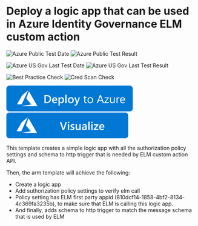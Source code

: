 # Deploy a logic app that can be used in Azure Identity Governance ELM custom action

![Azure Public Test Date](https://azurequickstartsservice.blob.core.windows.net/badges/101-identitygovernance-entitlementmanagement-extensibility-sample-logicapp/PublicLastTestDate.svg)
![Azure Public Test Result](https://azurequickstartsservice.blob.core.windows.net/badges/101-identitygovernance-entitlementmanagement-extensibility-sample-logicapp/PublicDeployment.svg)

![Azure US Gov Last Test Date](https://azurequickstartsservice.blob.core.windows.net/badges/101-identitygovernance-entitlementmanagement-extensibility-sample-logicapp/FairfaxLastTestDate.svg)
![Azure US Gov Last Test Result](https://azurequickstartsservice.blob.core.windows.net/badges/101-identitygovernance-entitlementmanagement-extensibility-sample-logicapp/FairfaxDeployment.svg)

![Best Practice Check](https://azurequickstartsservice.blob.core.windows.net/badges/101-identitygovernance-entitlementmanagement-extensibility-sample-logicapp/BestPracticeResult.svg)
![Cred Scan Check](https://azurequickstartsservice.blob.core.windows.net/badges/101-identitygovernance-entitlementmanagement-extensibility-sample-logicapp/CredScanResult.svg)

 [![Deploy To Azure](https://raw.githubusercontent.com/Azure/azure-quickstart-templates/master/1-CONTRIBUTION-GUIDE/images/deploytoazure.svg?sanitize=true)](https://portal.azure.com/#create/Microsoft.Template/uri/https%3A%2F%2Fraw.githubusercontent.com%2FAzure%2Fazure-quickstart-templates%2Fmaster%2F101-identitygovernance-entitlementmanagement-extensibility-sample-logicapp%2Fazuredeploy.json)
[![Visualize](https://raw.githubusercontent.com/Azure/azure-quickstart-templates/master/1-CONTRIBUTION-GUIDE/images/visualizebutton.svg?sanitize=true)](http://armviz.io/#/?load=https%3A%2F%2Fraw.githubusercontent.com%2FAzure%2Fazure-quickstart-templates%2Fmaster%2F101-identitygovernance-entitlementmanagement-extensibility-sample-logicapp%2Fazuredeploy.json)

This template creates a simple logic app with all the authorization policy settings and schema to http trigger that is needed by ELM custom action API.

Then, the arm template will achieve the following:
 * Create a logic app
 * Add suthorization policy settings to verify elm call  
 * Policy setting has ELM first party appid (810dcf14-1858-4bf2-8134-4c369fa3235b), to make sure that ELM is calling this logic app.
 * And finally, adds schema to http trigger to match the message schema that is used by ELM
